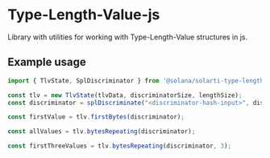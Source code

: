 # Type-Length-Value-js

Library with utilities for working with Type-Length-Value structures in js.

## Example usage

```ts
import { TlvState, SplDiscriminator } from '@solana/solarti-type-length-value';

const tlv = new TlvState(tlvData, discriminatorSize, lengthSize);
const discriminator = splDiscriminate("<discriminator-hash-input>", discriminatorSize);

const firstValue = tlv.firstBytes(discriminator);

const allValues = tlv.bytesRepeating(discriminator);

const firstThreeValues = tlv.bytesRepeating(discriminator, 3);
```
